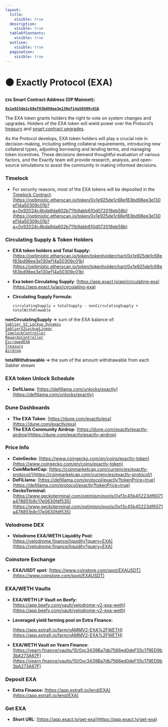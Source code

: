 ```yaml
---
layout:
  title:
    visible: true
  description:
    visible: true
  tableOfContents:
    visible: true
  outline:
    visible: true
  pagination:
    visible: true
---
```


# ⚫ Exactly Protocol (EXA)

**`EXA` Smart Contract Address (OP Mainnet):**&#x20;

[**`0x1e925de1c68ef83bd98ee3e130ef14a50309c01b`**](https://optimistic.etherscan.io/token/0x1e925de1c68ef83bd98ee3e130ef14a50309c01b)

The EXA token grants holders the right to vote on system changes and upgrades. Holders of the EXA token will wield power over the Protocol’s [treasury](https://docs.exact.ly/guides/parameters#b.-treasury-fee) and [smart contract upgrades](https://docs.exact.ly/security/access-control).

As the Protocol develops, EXA token holders will play a crucial role in decision-making, including setting collateral requirements, introducing new collateral types, adjusting borrowing and lending terms, and managing token incentives. These decisions demand thoughtful evaluation of various factors, and the Exactly team will provide research, analysis, and open-source simulations to assist the community in making informed decisions.&#x20;

### **Timelock** &#x20;

* For security reasons, most of the EXA tokens will be deposited in the [Timelock Contract](https://optimistic.etherscan.io/address/0x92024C4bDa9DA602b711B9AbB610d072018eb58b):\
  [https://optimistic.etherscan.io/token/0x1e925de1c68ef83bd98ee3e130ef14a50309c01b?a=0x92024c4bda9da602b711b9abb610d072018eb58b](https://optimistic.etherscan.io/token/0x1e925de1c68ef83bd98ee3e130ef14a50309c01b?a=0x92024c4bda9da602b711b9abb610d072018eb58b)

### Circulating Supply & Token Holders

* **EXA token holders and Total Supply:** [https://optimistic.etherscan.io/token/tokenholderchart/0x1e925de1c68ef83bd98ee3e130ef14a50309c01b](https://optimistic.etherscan.io/token/tokenholderchart/0x1e925de1c68ef83bd98ee3e130ef14a50309c01b)
* **Exa token Circulating Supply**: [https://app.exact.ly/api/circulating-exa](https://app.exact.ly/api/circulating-exa)
*   **Circulating Supply Formula:**

    ```
    circulatingSupply = totalSupply - nonCirculatingSupply + totalWithdrawable
    ```

&#x20;       **nonCirculatingSupply** => sum of the EXA balance of:\
&#x20;       [`Sablier_V2_Lockup_Dynamic`](https://optimistic.etherscan.io/token/0x1e925de1c68ef83bd98ee3e130ef14a50309c01b?a=0x6f68516c21e248cddfaf4898e66b2b0adee0e0d6)\
&#x20;       [`SablierV2LockupLinear`](https://optimistic.etherscan.io/token/0x1e925de1c68ef83bd98ee3e130ef14a50309c01b?a=0xb923abdca17aed90eb5ec5e407bd37164f632bfd)\
&#x20;       [`TimelockController`](https://optimistic.etherscan.io/address/0x92024C4bDa9DA602b711B9AbB610d072018eb58b)\
&#x20;       [`RewardsController`](https://optimistic.etherscan.io/address/0xBd1ba78A3976cAB420A9203E6ef14D18C2B2E031)\
&#x20;       [`EscrowedEXA`](https://optimistic.etherscan.io/address/0xbea586A167853ADddEF12818f264f1F9823fBc18)\
&#x20;       [`Treasury`](https://optimistic.etherscan.io/address/0x23fd464e0b0ee21cedeb929b19cabf9bd5215019)\
&#x20;       [`Airdrop`](https://optimistic.etherscan.io/token/0x1e925de1c68ef83bd98ee3e130ef14a50309c01b?a=0x3cecea7ef91b6f6d3760f6b5845c3332dc00a420)

&#x20;        **totalWithdrawable** => the sum of the amount withdrawable from each Sablier stream

### EXA token Unlock Schedule

* **DefiLlama**: [https://defillama.com/unlocks/exactly](https://defillama.com/unlocks/exactly)

### Dune Dashboards

* **The EXA Token**: [https://dune.com/exactly/exa](https://dune.com/exactly/exa)
* **The EXA Community Airdrop**: [https://dune.com/exactly/exactly-airdrop](https://dune.com/exactly/exactly-airdrop)

### Price Info

* **CoinGecko:** [https://www.coingecko.com/en/coins/exactly-token](https://www.coingecko.com/en/coins/exactly-token)
* **CoinMarketCap:** [https://coinmarketcap.com/currencies/exactly-protocol/](https://coinmarketcap.com/currencies/exactly-protocol/)
* **DeFiLlama:** [https://defillama.com/protocol/exactly?tokenPrice=true](https://defillama.com/protocol/exactly?tokenPrice=true)
* **GeckoTerminal:** [https://www.geckoterminal.com/optimism/pools/0xf3c45b45223df6071a478851b9c17e0630fdf535](https://www.geckoterminal.com/optimism/pools/0xf3c45b45223df6071a478851b9c17e0630fdf535)

### Velodrome DEX

* **Velodrome EXA/WETH Liquidity Pool:** \
  [https://velodrome.finance/liquidity?query=EXA](https://velodrome.finance/liquidity?query=EXA)

### Coinstore Exchange

* **EXA/USDT spot:** [https://www.coinstore.com/spot/EXAUSDT](https://www.coinstore.com/spot/EXAUSDT)

### EXA/WETH Vaults

* **EXA/WETH LP Vault on Beefy:** \
  [https://app.beefy.com/vault/velodrome-v2-exa-weth](https://app.beefy.com/vault/velodrome-v2-exa-weth)
*   **Leveraged yield farming pool on Extra Finance:**&#x20;

    [https://app.extrafi.io/farm/vAMMV2-EXA%2FWETH](https://app.extrafi.io/farm/vAMMV2-EXA%2FWETH)
* **EXA/WETH Vault on Yearn Finance:** [https://yearn.finance/vaults/10/0xc3439Ba7db7566ed0deF55c179ED9b3bA273A67F](https://yearn.finance/vaults/10/0xc3439Ba7db7566ed0deF55c179ED9b3bA273A67F)

### Deposit EXA

* **Extra Finance:** [https://app.extrafi.io/lend/EXA](https://app.extrafi.io/lend/EXA)

### Get EXA

* **Short URL**: [https://app.exact.ly/get-exa](https://app.exact.ly/get-exa)

